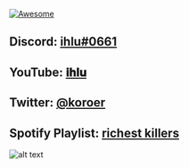 [![Awesome](https://cdn.rawgit.com/sindresorhus/awesome/d7305f38d29fed78fa85652e3a63e154dd8e8829/media/badge.svg)](https://github.com/sindresorhus/awesome)  
## Discord: [ihlu#0661](https://discord.gg/qZzKPdDg)
## YouTube: [𝐢𝐡𝐥𝐮](https://www.youtube.com/channel/UCrd9e10uS0f5Fml7ekSuCwg)
## Twitter: [@koroer](https://twitter.com/koroer)
## Spotify Playlist: [richest killers](https://open.spotify.com/playlist/7zf96c23LGwN0ntYK9YG7c?si=86356a45ae434b9a)




  
![alt text](https://cdn.discordapp.com/emojis/954210800606789674.gif?size=96&quality=lossless)
